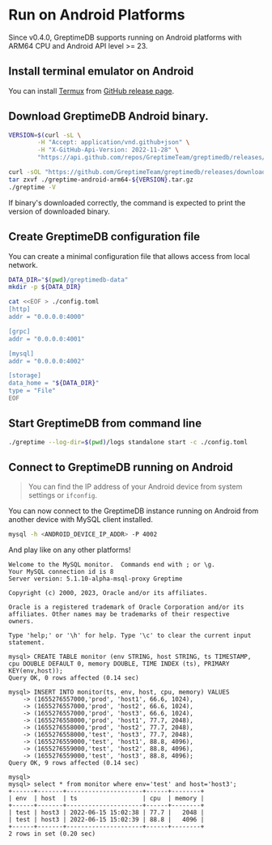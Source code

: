 # Run on Android Platforms

Since v0.4.0, GreptimeDB supports running on Android platforms with ARM64 CPU and Android API level >= 23.

## Install terminal emulator on Android

You can install [Termux](https://termux.dev/) from [GitHub release page](https://github.com/termux/termux-app/releases/latest).


## Download GreptimeDB Android binary.

```bash
VERSION=$(curl -sL \
        -H "Accept: application/vnd.github+json" \
        -H "X-GitHub-Api-Version: 2022-11-28" \
        "https://api.github.com/repos/GreptimeTeam/greptimedb/releases/latest" | sed -n 's/.*"tag_name": "\([^"]*\)".*/\1/p')

curl -sOL "https://github.com/GreptimeTeam/greptimedb/releases/download/${VERSION}/greptime-android-arm64-${VERSION}.tar.gz"
tar zxvf ./greptime-android-arm64-${VERSION}.tar.gz
./greptime -V
```

If binary's downloaded correctly, the command is expected to print the version of downloaded binary.

## Create GreptimeDB configuration file 

You can create a minimal configuration file that allows access from local network.

```bash
DATA_DIR="$(pwd)/greptimedb-data"
mkdir -p ${DATA_DIR}

cat <<EOF > ./config.toml
[http]
addr = "0.0.0.0:4000"

[grpc]
addr = "0.0.0.0:4001"

[mysql]
addr = "0.0.0.0:4002"

[storage]
data_home = "${DATA_DIR}"
type = "File"
EOF
```

## Start GreptimeDB from command line

```bash
./greptime --log-dir=$(pwd)/logs standalone start -c ./config.toml
```

## Connect to GreptimeDB running on Android
> You can find the IP address of your Android device from system settings or `ifconfig`.

You can now connect to the GreptimeDB instance running on Android from another device with MySQL client installed.

```bash
mysql -h <ANDROID_DEVICE_IP_ADDR> -P 4002
```

And play like on any other platforms!
```
Welcome to the MySQL monitor.  Commands end with ; or \g.
Your MySQL connection id is 8
Server version: 5.1.10-alpha-msql-proxy Greptime

Copyright (c) 2000, 2023, Oracle and/or its affiliates.

Oracle is a registered trademark of Oracle Corporation and/or its
affiliates. Other names may be trademarks of their respective
owners.

Type 'help;' or '\h' for help. Type '\c' to clear the current input statement.

mysql> CREATE TABLE monitor (env STRING, host STRING, ts TIMESTAMP, cpu DOUBLE DEFAULT 0, memory DOUBLE, TIME INDEX (ts), PRIMARY KEY(env,host));
Query OK, 0 rows affected (0.14 sec)

mysql> INSERT INTO monitor(ts, env, host, cpu, memory) VALUES
    -> (1655276557000,'prod', 'host1', 66.6, 1024),
    -> (1655276557000,'prod', 'host2', 66.6, 1024),
    -> (1655276557000,'prod', 'host3', 66.6, 1024),
    -> (1655276558000,'prod', 'host1', 77.7, 2048),
    -> (1655276558000,'prod', 'host2', 77.7, 2048),
    -> (1655276558000,'test', 'host3', 77.7, 2048),
    -> (1655276559000,'test', 'host1', 88.8, 4096),
    -> (1655276559000,'test', 'host2', 88.8, 4096),
    -> (1655276559000,'test', 'host3', 88.8, 4096);
Query OK, 9 rows affected (0.14 sec)

mysql>
mysql> select * from monitor where env='test' and host='host3';
+------+-------+---------------------+------+--------+
| env  | host  | ts                  | cpu  | memory |
+------+-------+---------------------+------+--------+
| test | host3 | 2022-06-15 15:02:38 | 77.7 |   2048 |
| test | host3 | 2022-06-15 15:02:39 | 88.8 |   4096 |
+------+-------+---------------------+------+--------+
2 rows in set (0.20 sec)
```
